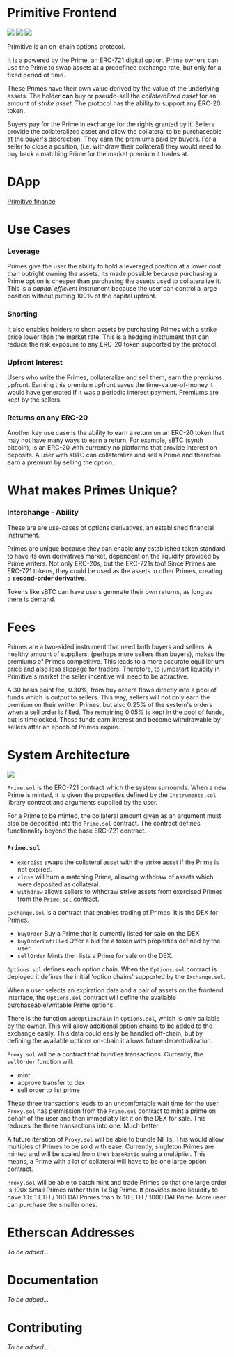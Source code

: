 # Primitive Frontend

![](https://img.shields.io/github/stars/primitivefinance/primitive-v1?style=social)
![](https://img.shields.io/twitter/follow/PrimitiveFi?style=social)
![](https://img.shields.io/discord/168831573876015105?style=social)

Primitive is an on-chain options protocol. 

It is a powered by the Prime, an ERC-721 digital option. 
Prime owners can use the Prime to swap assets at a predefined exchange rate, but only for a fixed
period of time. 

These Primes have their own value derived by the value of the underlying assets. The holder **can** buy or pseudo-sell the *collateralized asset* for an amount of *strike asset*. The protocol has the ability to support any ERC-20 token.

Buyers pay for the Prime in exchange for the rights granted by it. Sellers provide the collateralized asset and allow the collateral to be purchaseable at the buyer's discrection. They earn the premiums paid by buyers. For a seller to close a position, (i.e. withdraw their collateral) they would need to buy back a matching Prime for the market premium it trades at.

# DApp
[Primitive.finance](https://www.primitive.finance)

# **Use Cases**
### Leverage
Primes give the user the ability to hold a leveraged position at a lower cost than outright owning the assets. Its made possible because purchasing a Prime option is cheaper than purchasing the assets used to collateralize it. This is a *capital efficient* instrument because the user can control a large position without putting 100% of the capital upfront. 

### Shorting
It also enables holders to short assets by purchasing Primes with a strike price lower than the market rate. This is a hedging instrument that can reduce the risk exposure to any ERC-20 token supported by the protocol. 

### Upfront Interest
Users who write the Primes, collateralize and sell them, earn the premiums upfront. Earning this premium upfront saves the time-value-of-money it would have generated if it was a periodic interest payment. Premiums are kept by the sellers. 

### Returns on any ERC-20
Another key use case is the ability to earn a return on an ERC-20 token that may not have many ways to earn a return. For example, sBTC (synth bitcoin), is an ERC-20 with currently no platforms that provide interest on deposits. A user with sBTC can collateralize and sell a Prime and therefore earn a premium by selling the option.

# What makes Primes Unique?

### Interchange - Ability
These are are use-cases of options derivatives, an established financial instrument. 

Primes are unique because they can enable **any** established token standard to have its own derivatives market, dependent on the liquidity provided by Prime writers. Not only ERC-20s, but the ERC-721s too! Since Primes are ERC-721 tokens, they could be used as the assets in other Primes, creating a **second-order derivative**.

Tokens like sBTC can have users generate their own returns, as long as there is demand.

# Fees
Primes are a two-sided instrument that need both buyers and sellers. A healthy amount of suppliers, (perhaps more sellers than buyers), makes the premiums of Primes competitive. This leads to a more accurate equillibrium price and also less slippage for traders. Therefore, to jumpstart liquidity in Primitive's market the seller incentive will need to be attractive.

A 30 basis point fee, 0.30%, from buy orders flows directly into a pool of funds which is output to sellers. This way, sellers will not only earn the premium on their written Primes, but also 0.25% of the system's orders when a sell order is filled. The remaining 0.05% is kept in the pool of funds, but is timelocked. Those funds earn interest and become withdrawable by sellers after an epoch of Primes expire.

# System Architecture
![](https://user-images.githubusercontent.com/38409137/77393589-9014fc00-6d5a-11ea-804b-87d24ca3614e.png)

`Prime.sol` is the ERC-721 contract which the system surrounds. When a new Prime is minted, it is given the properties defined by the `Instruments.sol` library contract and arguments supplied by the user. 


For a Prime to be minted, the collateral amount given as an argument must also be deposited into the `Prime.sol` contract. The contract defines functionality beyond the base ERC-721 contract.

### `Prime.sol`
- `exercise` swaps the collateral asset with the strike asset if the Prime is not expired. 
- `close` will burn a matching Prime, allowing withdraw of assets which were deposited as collateral.
- `withdraw` allows sellers to withdraw strike assets from exercised Primes from the `Prime.sol` contract.

`Exchange.sol` is a contract that enables trading of Primes. It is the DEX for Primes.

- `buyOrder` Buy a Prime that is currently listed for sale on the DEX
- `buyOrderUnfilled` Offer a bid for a token with properties defined by the user.
- `sellOrder` Mints then lists a Prime for sale on the DEX.

`Options.sol` defines each option chain. When the `Options.sol` contract is deployed it defines the initial 'option chains' supported by the `Exchange.sol`. 

When a user selects an expiration date and a pair of assets on the frontend interface, the `Options.sol` contract will define the available purchaseable/writable Prime options. 

There is the function `addOptionChain` in `Options.sol`, which is only callable by the owner. This will allow additional option chains to be added to the exchange easily. This data could easily be handled off-chain, but by defining the available options on-chain it allows future decentralization.

`Proxy.sol` will be a contract that bundles transactions. Currently, the `sellOrder` function will:
- mint
- approve transfer to dex
- sell order to list prime

These three transactions leads to an uncomfortable wait time for the user. `Proxy.sol` has permission from the `Prime.sol` contract to mint a prime on behalf of the user and then immediatly list it on the DEX for sale. This reduces the three transactions into one. Much better.

A future iteration of `Proxy.sol` will be able to bundle NFTs. This would allow multiples of Primes to be sold with ease. Currently, singleton Primes are minted and will be scaled from their `baseRatio` using a multiplier. This means, a Prime with a lot of collateral will have to be one large option contract. 

`Proxy.sol` will be able to batch mint and trade Primes so that one large order is 100x Small Primes rather than 1x Big Prime. It provides more liquidity to have 10x 1 ETH / 100 DAI Primes than 1x 10 ETH / 1000 DAI Prime. More user can purchase the smaller ones.

# Etherscan Addresses
*To be added...*

# Documentation
*To be added...*

# Contributing
*To be added...*